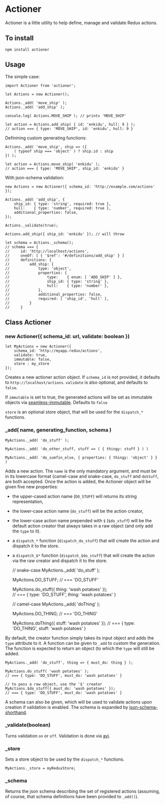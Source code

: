 # Actioner

Actioner is a little utility to help define, manage and validate 
Redux actions.

## To install

    npm install actioner

## Usage

The simple case:

    import Actioner from 'actioner';

    let Actions = new Actioner();

    Actions._add( 'move_ship' );
    Actions._add( 'add_ship' );

    console.log( Actions.MOVE_SHIP ); // prints 'MOVE_SHIP'

    let action = Actions.add_ship( { id: 'enkidu', hull: 9 } );
    // action === { type: 'MOVE_SHIP', id: 'enkidu', hull: 9 }


Definining custom generating functions:

    Actions._add( 'move_ship', ship => ({
        ( typeof ship === 'object' ) ? ship.id : ship
    }) );

    let action = Actions.move_ship( 'enkidu' );
    // action === { type: 'MOVE_SHIP', ship_id: 'enkidu' }

With json-schema validation:

    new Actions = new Actioner({ schema_id: 'http://example.com/actions' });

    Actions._add( 'add_ship', {
        ship_id: { type: 'string', required: true },
        hull:    { type: 'number', required: true },
        additional_properties: false,
    });

    Actions._validate(true);

    Actions.add_ship({ ship_id: 'enkidu' }); // will throw 

    let schema = Actions._schema();
    // schema === { 
    //     id: 'http://localhost/actions',
    //     oneOf: [ { '$ref': '#/definitions/add_ship' } ] 
    //     definitions: { 
    //         add_ship: {
    //             type: 'object', 
    //             properties: {
    //                 type:    { enum: [ 'ADD_SHIP' ] },
    //                 ship_id: { type: 'string' },
    //                 hull:    { type: 'number' },
    //             },
    //             additional_properties: false,
    //             required: [ 'ship_id', 'hull' ],
    //         }
    //     }


## Class Actioner

### new Actioner({ schema_id: url, validate: boolean })

    let MyActions = new Actioner({
        schema_id: 'http://myapp.redux/actions',
        validate: true,
        immutable: false,
        store : my_store
    });

Creates a new actioner action object. If `schema_id` is not provided, it 
defaults to `http://localhost/actions`. `validate` is also optional, and
defaults to `false`. 

If `immutable` is set to true, the generated
actions will be set as immutable objects via
[seamless-immutable](https://github.com/rtfeldman/seamless-immutable).
Defaults to `false`

`store` is an optional store object, that will be used
for the `dispatch_*` functions.

### _add( name, generating_function, schema )

    MyActions._add( 'do_stuff' );

    MyActions._add( 'do_other_stuff, stuff => ( { thingy: stuff } ) )

    MyActions._add( 'do_sumfin_else, { properties: { thingy: 'object' } } )

Adds a new action. The `name` is the only mandatory argument, and must be in
its lowercase format (camel-case and snake-case, `do_stuff` and `doStuff`, are
both accepted. Once the action is added, the Actioner object will be given
five new properties: 

* the upper-cased action name (`DO_STUFF`) will returns its string
representation,

* the lower-case action name (`do_stuff`) will be the action creator,

* the lower-case action name prepended with `$` (`$do_stuff`)
will be the default action creator that always takes
in a raw object (and only add the `type` to it).

* a `dispatch_*` function (`dispatch_do_stuff`) that will
create the action and dispatch it to the store.

* a `dispatch_$*` function (`dispatch_$do_stuff`) that will
create the action via the raw creator and dispatch it to the store.

    // snake-case
    MyActions._add( 'do_stuff' );

    MyActions.DO_STUFF;  // === 'DO_STUFF'

    MyActions.do_stuff({ thing: 'wash potatoes' });  
    // === { type: 'DO_STUFF', thing: 'wash potatoes' }

    // camel-case
    MyActions._add( 'doThing' );

    MyActions.DO_THING;  // === 'DO_THING'

    MyActions.doThing({ stuff: 'wash potatoes' });
    // === { type: 'DO_THING', stuff: 'wash potatoes' }

By default, the creator function simply takes its input object and adds the
`type` attribute to it. A function can be given to `_add` to custom the
generation. The function is expected to return an object (to which the `type`
will still be added.

    MyActions._add( 'do_stuff', thing => { must_do: thing } );

    MyActions.do_stuff( 'wash potatoes' );
    // === { type: 'DO_STUFF', must_do: 'wash potatoes' }

    // to pass a raw object, use the '$' creator
    MyActions.$do_stuff({ must_do: 'wash potatoes' });
    // === { type: 'DO_STUFF', must_do: 'wash potatoes' }

A schema can also be given, which will be used to validate actions upon
creation if validation is enabled. The schema is expanded by
[json-schema-shorthand](https://github.com/yanick/json-schema-shorthand).

### _validate(boolean)

Turns validation `on` or `off`. Validation is done via 
[avj](https://github.com/epoberezkin/ajv).

### _store

Sets a store object to be used by the `dispatch_*` functions.

    MyActions._store = myReduxStore;

### _schema

Returns the json schema describing the set of registered 
actions (assuming, of course, that  schema definitions have been
provided to `_add()`).

